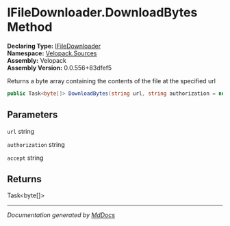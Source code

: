 ﻿<!--  
  <auto-generated>   
    The contents of this file were generated by a tool.  
    Changes to this file may be list if the file is regenerated  
  </auto-generated>   
-->

# IFileDownloader.DownloadBytes Method

**Declaring Type:** [IFileDownloader](../index.md)  
**Namespace:** [Velopack.Sources](../../index.md)  
**Assembly:** Velopack  
**Assembly Version:** 0.0.556+83dfef5

Returns a byte array containing the contents of the file at the specified url

```csharp
public Task<byte[]> DownloadBytes(string url, string authorization = null, string accept = null);
```

## Parameters

`url`  string

`authorization`  string

`accept`  string

## Returns

Task\<byte\[\]\>

___

*Documentation generated by [MdDocs](https://github.com/ap0llo/mddocs)*
